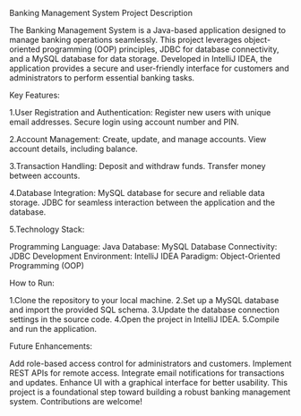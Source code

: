 Banking Management System
Project Description

The Banking Management System is a Java-based application designed to manage banking operations seamlessly. This project leverages object-oriented programming (OOP) principles, JDBC for database connectivity, and a MySQL database for data storage. Developed in IntelliJ IDEA, the application provides a secure and user-friendly interface for customers and administrators to perform essential banking tasks.

Key Features:

1.User Registration and Authentication:
   Register new users with unique email addresses.
   Secure login using account number and PIN.
  
2.Account Management:
   Create, update, and manage accounts.
   View account details, including balance.
   
3.Transaction Handling:
   Deposit and withdraw funds.
   Transfer money between accounts.
   
4.Database Integration:
   MySQL database for secure and reliable data storage.
   JDBC for seamless interaction between the application and the database.
   
5.Technology Stack:

Programming Language: Java
Database: MySQL
Database Connectivity: JDBC
Development Environment: IntelliJ IDEA
Paradigm: Object-Oriented Programming (OOP)

How to Run:

1.Clone the repository to your local machine.
2.Set up a MySQL database and import the provided SQL schema.
3.Update the database connection settings in the source code.
4.Open the project in IntelliJ IDEA.
5.Compile and run the application.

Future Enhancements:

Add role-based access control for administrators and customers.
Implement REST APIs for remote access.
Integrate email notifications for transactions and updates.
Enhance UI with a graphical interface for better usability.
This project is a foundational step toward building a robust banking management system. Contributions are welcome!
